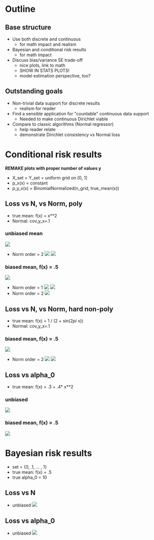 # Outline

## Base structure
- Use both discrete and continuous
  - for math impact and realism
- Bayesian and conditional risk results
  - for math impact
- Discuss bias/variance SE trade-off
  - nice plots, link to math
  - SHOW IN STATS PLOTS!
  - model estimation perspective, too?

## Outstanding goals
- Non-trivial data support for discrete results
  - realism for reader
- Find a sensible application for "countable" continuous data support
  - Needed to make continuous Dirichlet viable
- Compare to classic algorithms (Normal regressor)
  - help reader relate
  - demonstrate Dirichlet consistency vs Normal loss


# Conditional risk results

**REMAKE plots with proper number of values y**

- X_set = Y_set = uniform grid on [0, 1]
- p_x(x) = constant
- p_y_x(x) = BinomialNormalized(n_grid, true_mean(x))

<!-- ## Loss vs N, vs Norm
- 16 point [0, 1] grid
- Normal: 1st order mean, cov_y_x=.1

### biased mean
- true mean: f(x) = x**3
- prior mean: f(x) = .5

![](loss_n_biased_v2.png)

### unbiased mean
- true mean: f(x) = .5
- prior mean: f(x) = .5

![](loss_n_unbiased_v2.png) -->

## Loss vs N, vs Norm, poly
- true mean: f(x) = x**2
- Normal: cov_y_x=.1

### unbiased mean
![](predict_unbiased_dir.png)

- Norm order = 2
![](loss_n_unbiased.png)
![](predict_unbiased.png)

### biased mean, f(x) = .5
![](predict_biased_dir.png)

- Norm order = 1
![](loss_n_biased.png)
![](predict_biased.png)
- Norm order = 2
![](loss_n_biased_norm2.png)


## Loss vs N, vs Norm, hard non-poly
- true mean: f(x) = 1 / (2 + sin(2*pi* x))
- Normal: cov_y_x=.1

### biased mean, f(x) = .5
![](predict_biased_hi_dir.png)

- Norm order = 2
![](loss_n_biased_hi.png)
![](predict_biased_hi.png)


## Loss vs alpha_0
- true mean: f(x) = .3 + .4* x**2

### unbiased
![](loss_alpha_unbiased.png)

### biased mean, f(x) = .5
![](loss_alpha_biased.png)


# Bayesian risk results
- set = {0, .1, ... , 1}
- true mean: f(x) = .5
- true alpha_0 = 10

## Loss vs N
- unbiased
![](loss_bayes_n_unbiased.png)

## Loss vs alpha_0
- unbiased
![](loss_bayes_alpha_unbiased.png)
